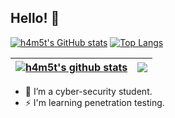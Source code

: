 
## Hello! 👋

[![h4m5t's GitHub stats](https://github-readme-stats.vercel.app/api?username=h4m5t&theme=vue&hide=contribs&show_icons=true)](https://github.com/h4m5t/github-readme-stats)
[![Top Langs](https://github-readme-stats.vercel.app/api/top-langs/?username=h4m5t&theme=vue&hide=html)](https://github.com/h4m5t/github-readme-stats)

| <a href="https://github.com/h4m5t/github-readme-stats"><img align="center" src="https://github-readme-stats.vercel.app/api?username=h4m5t&show_icons=true&theme=vue&hide=contribs" alt="h4m5t's github stats" /></a> | <a href="https://github.com/h4m5t/github-readme-stats"><img align="center" src="https://github-readme-stats.vercel.app/api/top-langs/?username=h4m5t&layout=compact&theme=vue&hide=html" /></a> |
| ------------- | ------------- |

- 🌱 I’m a cyber-security student.
- ⚡ I'm learning penetration testing.
